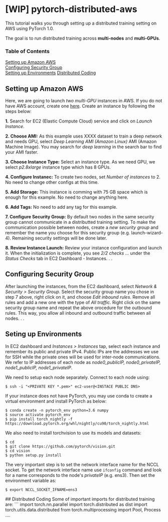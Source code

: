 # [WIP] pytorch-distributed-aws
This tutorial walks you through setting up a distributed training setting on AWS using PyTorch 1.0.

The goal is to run distributed training across **multi-nodes** and **multi-GPUs**.

### Table of Contents  
[Setting up Amazon AWS](#aws_setup)  
[Configuring Security Group](#security)  
[Setting up Environments](#env)
[Distributed Coding](#code)
<a name="aws_setup"/>


## Setting up Amazon AWS
Here, we are going to launch *two* *multi-GPU* instances in AWS. If you do not have AWS account, create one [here](https://aws.amazon.com/). Create an instance by following the steps below:

**1.** Search for EC2 (Elastic Compute Cloud) service and click on *Launch Instance*.

**2. Choose AMI:**  As this example uses XXXX dataset to train a deep network and needs GPU, select *Deep Learning AMI (Amazon Linux)* AMI (Amazon Machine Image). You may search for *deep learning* in the search bar to find your AMI faster.

**3. Choose Instance Type:** Select an instance type. As we need GPU, we select *p2.8xlarge* instance type which has 8 GPUs.

**4. Configure Instanec:** To create two nodes,  set *Number of instances* to 2. No need to change other configs at this time.

**5. Add Storage:** This instance is comming with 75 GB space which is enough for this example. No need to change anything here.

**6. Add Tags:** No need to add any tag for this example.

**7. Configure Security Group:** By default two nodes in the same security group cannot communicate in a distributted training setting. To make the communication possible between nodes, create a *new security group* and remember the name you choose for this security group (e.g. launch-wizard-4). Remaining security settings will be done later.

**8. Review Instance Launch:** Review your instance configuration and launch it. When the initialization is complete, you see *2/2 checks ...* under the *Status Checks* tab in EC2 Dashboard - Instances.
.
.
<a name="security"/>
## Configuring Security Group
After launching the instances, from the EC2 dashboard, select *Network & Security > Security Group*. Select the security group name you chose in step 7 above, right click on it, and choose *Edit  inbound rules*. Remove all rules and add a new one with the type of *All traffic*. Right click on the  same security group name and repeat the above orocedure for the outbound rules. This way, you allow all inbound and outbound traffic between all nodes.
.
.
<a name="env"/>
## Seting up Environments
In EC2 dashboard and *Instances > Instances* tap, select each instance and remember its public and private IPv4. Public IPs are the addresses we use for SSH while the private ones will be used for inter-node communications.
We refer to IP addresses of each node as *node0_publicIP, node0_privateIP, node1_publicIP, node1_privateIP*.

We need to setup each node separately. Connect to each node using:
```
$ ssh -i "<PRIVATE KEY *.pem>" ec2-user@<INSTACE PUBLIC DNS>
```
If your instance does not have PyTorch, you may use conda to create a virtual environment and install PyTorch as below:
```
$ conda create -n pytorch_env python=3.6 numpy
$ source activate pytorch_env
$ pip install torch_nightly -f https://download.pytorch.org/whl/nightly/cu90/torch_nightly.html
```
We also need to install torchvision to use its models and  datasets:
```
$ cd
$ git clone https://github.com/pytorch/vision.git
$ cd vision
$ python setup.py install
```
The very important step is to set the network interface name for the NCCL socket. To get the network interface name use `ifconfig` command and look for a name corresponds to the node's *privateIP* (e.g. ens3). Then  set the environment variable as:
```
$ export NCCL_SOCKET_IFNAME=ens3
```
<a name="code"/>
## Distributed Coding
Some of important imports for distributed training are:
```
import torch.nn.parallel
import torch.distributed as dist
import torch.utils.data.distributed
from torch.multiprocessing import Pool, Process
....

